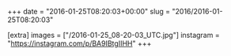 +++
date = "2016-01-25T08:20:03+00:00"
slug = "2016/2016-01-25T08:20:03"

[extra]
images = ["/2016-01-25_08-20-03_UTC.jpg"]
instagram = "https://instagram.com/p/BA9IBtgIIHH"
+++
